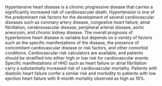 Hypertensive heart disease is a chronic progressive disease that carries a significantly increased risk of cardiovascular death. Hypertension is one of the predominant risk factors for the development of several cardiovascular diseases such as coronary artery disease, congestive heart failure, atrial fibrillation, cerebrovascular disease, peripheral arterial disease, aortic aneurysm, and chronic kidney disease. The overall prognosis of hypertensive heart disease is variable but depends on a variety of factors such as the specific manifestations of the disease, the presence of concomitant cardiovascular disease or risk factors, and other comorbid conditions. Cardiovascular risk calculators are available, and patients should be stratified into either high or low risk for cardiovascular events. Specific manifestations of HHD such as heart failure or atrial fibrillation carry a substantially increased risk of cardiovascular mortality. Patients with diastolic heart failure confer a similar risk and morbidity to patients with low ejection heart failure with 6-month mortality observed as high as 16%.